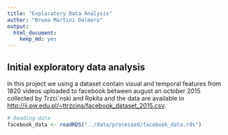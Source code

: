 ```yaml
---
title: "Exploratory Data Analysis"
author: "Bruna Martini Dalmoro"
output:
  html_document:
    keep_md: yes
---
```




## Initial exploratory data analysis

In this project we using a dataset contain visual and temporal features from 1820 videos uploaded to facebook between august an october 2015 collected by Trzci´nski and Rokita and the data are available in <http://ii.pw.edu.pl/~ttrzcins/facebook_dataset_2015.csv>.


```r
# Reading data
facebook_data <- readRDS("../data/processed/facebook_data.rds")
```


